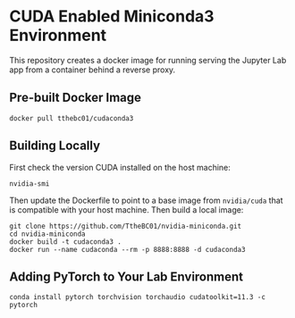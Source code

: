 # CUDA Enabled Miniconda3 Environment 

This repository creates a docker image for running serving the Jupyter Lab app from a container behind a reverse proxy.

## Pre-built Docker Image

```shell
docker pull tthebc01/cudaconda3
```

## Building Locally

First check the version CUDA installed on the host machine:

```shell
nvidia-smi
```

Then update the Dockerfile to point to a base image from `nvidia/cuda` that is compatible with your host machine. Then 
build a local image:

```shell
git clone https://github.com/TtheBC01/nvidia-miniconda.git
cd nvidia-miniconda
docker build -t cudaconda3 .
docker run --name cudaconda --rm -p 8888:8888 -d cudaconda3
```

## Adding PyTorch to Your Lab Environment

```shell
conda install pytorch torchvision torchaudio cudatoolkit=11.3 -c pytorch
```